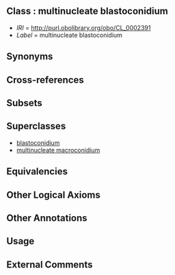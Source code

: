 
## Class : multinucleate blastoconidium

 * *IRI* = http://purl.obolibrary.org/obo/CL_0002391
 * *Label* = multinucleate blastoconidium

## Synonyms


## Cross-references


## Subsets


## Superclasses

 * [blastoconidium](../../CL/85/CL_0002385.md)
 * [multinucleate macroconidium](../../CL/86/CL_0002386.md)

## Equivalencies


## Other Logical Axioms


## Other Annotations


## Usage


## External Comments

